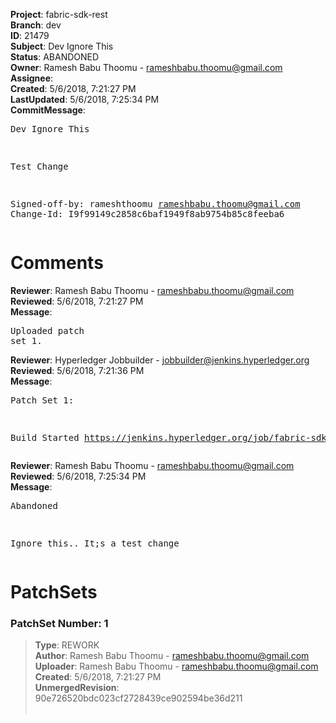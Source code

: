 <strong>Project</strong>: fabric-sdk-rest<br><strong>Branch</strong>: dev<br><strong>ID</strong>: 21479<br><strong>Subject</strong>: Dev Ignore This<br><strong>Status</strong>: ABANDONED<br><strong>Owner</strong>: Ramesh Babu Thoomu - rameshbabu.thoomu@gmail.com<br><strong>Assignee</strong>:<br><strong>Created</strong>: 5/6/2018, 7:21:27 PM<br><strong>LastUpdated</strong>: 5/6/2018, 7:25:34 PM<br><strong>CommitMessage</strong>:<br><pre>Dev Ignore This

Test Change

Signed-off-by: rameshthoomu <rameshbabu.thoomu@gmail.com>
Change-Id: I9f99149c2858c6baf1949f8ab9754b85c8feeba6
</pre><h1>Comments</h1><strong>Reviewer</strong>: Ramesh Babu Thoomu - rameshbabu.thoomu@gmail.com<br><strong>Reviewed</strong>: 5/6/2018, 7:21:27 PM<br><strong>Message</strong>: <pre>Uploaded patch set 1.</pre><strong>Reviewer</strong>: Hyperledger Jobbuilder - jobbuilder@jenkins.hyperledger.org<br><strong>Reviewed</strong>: 5/6/2018, 7:21:36 PM<br><strong>Message</strong>: <pre>Patch Set 1:

Build Started https://jenkins.hyperledger.org/job/fabric-sdk-rest-verify-x86_64/103/</pre><strong>Reviewer</strong>: Ramesh Babu Thoomu - rameshbabu.thoomu@gmail.com<br><strong>Reviewed</strong>: 5/6/2018, 7:25:34 PM<br><strong>Message</strong>: <pre>Abandoned

Ignore this.. It;s a test change</pre><h1>PatchSets</h1><h3>PatchSet Number: 1</h3><blockquote><strong>Type</strong>: REWORK<br><strong>Author</strong>: Ramesh Babu Thoomu - rameshbabu.thoomu@gmail.com<br><strong>Uploader</strong>: Ramesh Babu Thoomu - rameshbabu.thoomu@gmail.com<br><strong>Created</strong>: 5/6/2018, 7:21:27 PM<br><strong>UnmergedRevision</strong>: 90e726520bdc023cf2728439ce902594be36d211<br><br></blockquote>